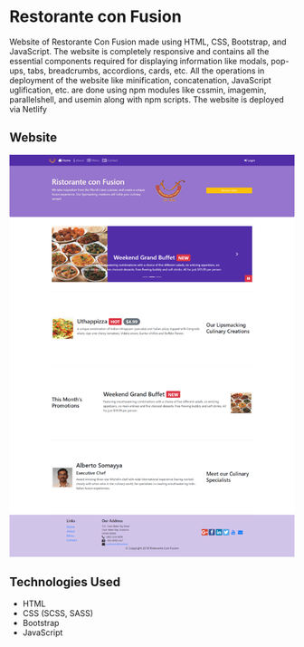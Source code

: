 # Restorante con Fusion

Website of Restorante Con Fusion made using HTML, CSS, Bootstrap, and JavaScript. The website is completely responsive and contains all the essential components required for displaying information like modals, pop-ups, tabs, breadcrumbs, accordions, cards, etc.
All the operations in deployment of the website like minification, concatenation, JavaScript uglification, etc. are done using npm modules like cssmin, imagemin, parallelshell, and usemin along with npm scripts.
The website is deployed via Netlify

## Website

<p align='center'>
    <img src='./img/screenshot.png' alt='screenshot'>
</p>

## Technologies Used

- HTML
- CSS (SCSS, SASS)
- Bootstrap
- JavaScript
